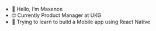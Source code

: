 - 👋 Hello, I’m Maxence
- 🤓 Currently Product Manager at UKG
- 🚀 Trying to learn to build a Mobile app using React Native

<!---
mlefort3/mlefort3 is a ✨ special ✨ repository because its `README.md` (this file) appears on your GitHub profile.
You can click the Preview link to take a look at your changes.
--->
